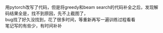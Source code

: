 
用pytorch改写了代码，但是将greedy和beam search的代码补全之后，发现解码结果全是<UNK><STOP>，找不到原因，先不上截图了，  
bug找了好久没找到，花了很多时间，等重新再写一遍训练过程看看  
笔记写的有些少，有时间补补
